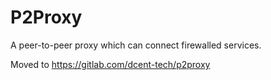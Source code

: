 # P2Proxy

A peer-to-peer proxy which can connect firewalled services.

Moved to https://gitlab.com/dcent-tech/p2proxy
